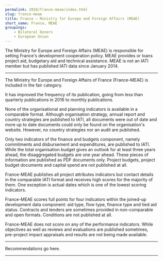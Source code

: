 ```yaml
---
permalink: 2018/france-meae/index.html
slug: france-meae
title: France – Ministry for Europe and Foreign Affairs (MEAE)
short_name: France, MEAE
groupings:
    - Bilateral Donors
    - European Union
---
```


The Ministry for Europe and Foreign Affairs (MEAE) is responsible for setting France's development cooperation policy. MEAE provides or loans project aid, budgetary aid and technical assistance. MEAE is not an IATI member but has published IATI data since January 2014. 

---

The Ministry for Europe and Foreign Affairs of France (France-MEAE) is included in the fair category. 

It has improved the frequency of its publication, going from less than quarterly publications in 2016 to monthly publications. 

None of the organisational and planning indicators is available in a comparable format. Although organisation strategy, annual report and country strategies are published to IATI, all documents were out of date and more up to date documents could only be found on the organisation's website. However, no country strategies nor an audit are published.

Only two indicators of the finance and budgets component, namely commitments and disbursement and expenditures, are published to IATI. While the total organisation budget gives an outlook for at least three years ahead, the disaggregated budgets are one year ahead. These pieces of information are published as PDF documents only. Project budgets, project budget documents and capital spend are not published at all.

France-MEAE publishes all project attributes indicators but contact details in the comparable IATI format and receives high scores for the majority of them. One exception is actual dates which is one of the lowest scoring indicators. 

France-MEAE scores full points for four indicators within the joined-up development data component: aid type, flow type, finance type and tied aid status. Contracts and tenders are sometimes provided in non-comparable and open formats. Conditions are not published at all. 

France-MEAE does not score on any of the performance indicators. While objectives as well as reviews and evaluations are published sometimes, pre-project impact appraisals and results are not being made available. 


---

Recommendations go here.

---
